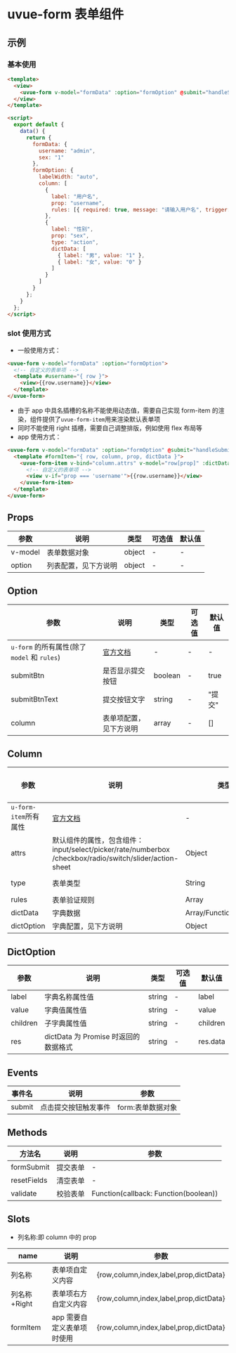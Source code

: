 # uvue-form 表单组件

## 示例

### 基本使用

```html
<template>
  <view>
    <uvue-form v-model="formData" :option="formOption" @submit="handleSubmit"></uvue-form>
  </view>
</template>

<script>
  export default {
    data() {
      return {
        formData: {
          username: "admin",
          sex: "1"
        },
        formOption: {
          labelWidth: "auto",
          column: [
            {
              label: "用户名",
              prop: "username",
              rules: [{ required: true, message: "请输入用户名", trigger: "change" }]
            },
            {
              label: "性别",
              prop: "sex",
              type: "action",
              dictData: [
                { label: "男", value: "1" },
                { label: "女", value: "0" }
              ]
            }
          ]
        }
      };
    }
  };
</script>
```

### slot 使用方式

- 一般使用方式：

```html
<uvue-form v-model="formData" :option="formOption">
  <!-- 自定义的表单项 -->
  <template #username="{ row }">
    <view>{{row.username}}</view>
  </template>
</uvue-form>
```

- 由于 app 中具名插槽的名称不能使用动态值，需要自己实现 form-item 的渲染，组件提供了`uvue-form-item`用来渲染默认表单项
- 同时不能使用 right 插槽，需要自己调整排版，例如使用 flex 布局等
- app 使用方式：

```html
<uvue-form v-model="formData" :option="formOption" @submit="handleSubmit">
  <template #formItem="{ row, column, prop, dictData }">
    <uvue-form-item v-bind="column.attrs" v-model="row[prop]" :dictData="dictData">
      <!-- 自定义的表单项 -->
      <view v-if="prop === 'username'">{{row.username}}</view>
    </uvue-form-item>
  </template>
</uvue-form>
```

## Props

| 参数    | 说明                 | 类型   | 可选值 | 默认值 |
| ------- | -------------------- | ------ | ------ | ------ |
| v-model | 表单数据对象         | object | -      | -      |
| option  | 列表配置，见下方说明 | object | -      | -      |

## Option

| 参数 | 说明 | 类型 | 可选值 | 默认值 |
| --- | --- | --- | --- | --- |
| `u-form` 的所有属性(除了 `model` 和 `rules`) | [官方文档](https://uviewui.com/components/form.html#form-props) | - | - | - |
| submitBtn | 是否显示提交按钮 | boolean | - | true |
| submitBtnText | 提交按钮文字 | string | - | "提交" |
| column | 表单项配置，见下方说明 | array | - | [] |

## Column

| 参数 | 说明 | 类型 | 可选值 | 默认值 |
| --- | --- | --- | --- | --- |
| `u-form-item`所有属性 | [官方文档](https://uviewui.com/components/form.html#form-item-props) | - | - | - |
| attrs | 默认组件的属性，包含组件：input/select/picker/rate/numberbox /checkbox/radio/switch/slider/action-sheet | Object | 自行查看各组件文档：[官方文档](https://uviewui.com/components/input.html) | - |
| type | 表单类型 | String | text/password/textarea/number/select/date/time/datetime /rate/numberbox/chekcbox/radio/switch/slider/action | text |
| rules | 表单验证规则 | Array | - | - |
| dictData | 字典数据 | Array/Function/Promise | - | - |
| dictOption | 字典配置，见下方说明 | Object | - | - |

## DictOption

| 参数     | 说明                                 | 类型   | 可选值 | 默认值   |
| -------- | ------------------------------------ | ------ | ------ | -------- |
| label    | 字典名称属性值                       | string | -      | label    |
| value    | 字典值属性值                         | string | -      | value    |
| children | 子字典属性值                         | string | -      | children |
| res      | dictData 为 Promise 时返回的数据格式 | string | -      | res.data |

## Events

| 事件名 | 说明                 | 参数              |
| ------ | -------------------- | ----------------- |
| submit | 点击提交按钮触发事件 | form:表单数据对象 |

## Methods

| 方法名      | 说明     | 参数                                  |
| ----------- | -------- | ------------------------------------- |
| formSubmit  | 提交表单 | -                                     |
| resetFields | 清空表单 | -                                     |
| validate    | 校验表单 | Function(callback: Function(boolean)) |

## Slots

- 列名称:即 column 中的 prop

| name         | 说明                       | 参数                                   |
| ------------ | -------------------------- | -------------------------------------- |
| 列名称       | 表单项自定义内容           | {row,column,index,label,prop,dictData} |
| 列名称+Right | 表单项右方自定义内容       | {row,column,index,label,prop,dictData} |
| formItem     | app 需要自定义表单项时使用 | {row,column,index,label,prop,dictData} |
